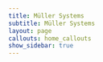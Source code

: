 ```yaml
---
title: Müller Systems
subtitle: Müller Systems
layout: page
callouts: home_callouts
show_sidebar: true
---
```



